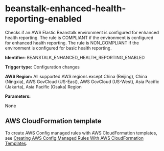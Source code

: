 # beanstalk\-enhanced\-health\-reporting\-enabled<a name="beanstalk-enhanced-health-reporting-enabled"></a>

Checks if an AWS Elastic Beanstalk environment is configured for enhanced health reporting\. The rule is COMPLIANT if the environment is configured for enhanced health reporting\. The rule is NON\_COMPLIANT if the environment is configured for basic health reporting\.

**Identifier:** BEANSTALK\_ENHANCED\_HEALTH\_REPORTING\_ENABLED

**Trigger type:** Configuration changes

**AWS Region:** All supported AWS regions except China \(Beijing\), China \(Ningxia\), AWS GovCloud \(US\-East\), AWS GovCloud \(US\-West\), Asia Pacific \(Jakarta\), Asia Pacific \(Osaka\) Region

**Parameters:**

None  

## AWS CloudFormation template<a name="w79aac11c32c17b7c61c15"></a>

To create AWS Config managed rules with AWS CloudFormation templates, see [Creating AWS Config Managed Rules With AWS CloudFormation Templates](aws-config-managed-rules-cloudformation-templates.md)\.